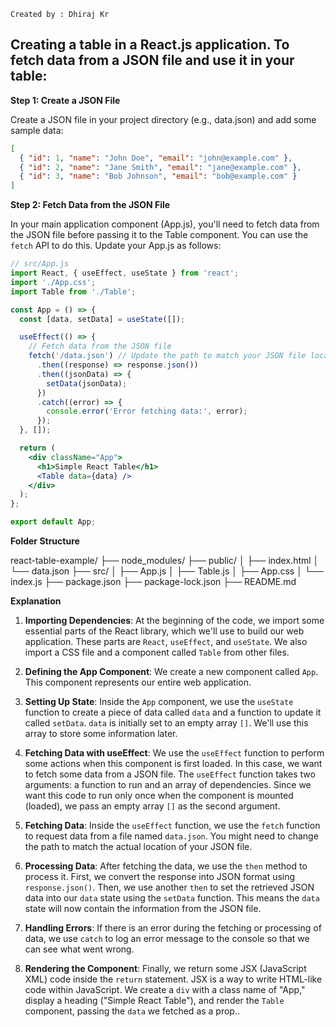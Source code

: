 ```
Created by : Dhiraj Kr
```

## Creating a table in a React.js application. To fetch data from a JSON file and use it in your table:

**Step 1: Create a JSON File**

Create a JSON file in your project directory (e.g., data.json) and add some sample data:

```json
[
  { "id": 1, "name": "John Doe", "email": "john@example.com" },
  { "id": 2, "name": "Jane Smith", "email": "jane@example.com" },
  { "id": 3, "name": "Bob Johnson", "email": "bob@example.com" }
]
```

**Step 2: Fetch Data from the JSON File**

In your main application component (App.js), you'll need to fetch data from the JSON file before passing it to the Table component. You can use the `fetch` API to do this. Update your App.js as follows:

```jsx
// src/App.js
import React, { useEffect, useState } from 'react';
import './App.css';
import Table from './Table';

const App = () => {
  const [data, setData] = useState([]);

  useEffect(() => {
    // Fetch data from the JSON file
    fetch('/data.json') // Update the path to match your JSON file location
      .then((response) => response.json())
      .then((jsonData) => {
        setData(jsonData);
      })
      .catch((error) => {
        console.error('Error fetching data:', error);
      });
  }, []);

  return (
    <div className="App">
      <h1>Simple React Table</h1>
      <Table data={data} />
    </div>
  );
};

export default App;
```


**Folder Structure**

react-table-example/
  ├── node_modules/
  ├── public/
  │   ├── index.html
  │   └── data.json
  ├── src/
  │   ├── App.js
  │   ├── Table.js
  │   ├── App.css
  │   └── index.js
  ├── package.json
  ├── package-lock.json
  ├── README.md


**Explanation**

1. **Importing Dependencies**: At the beginning of the code, we import some essential parts of the React library, which we'll use to build our web application. These parts are `React`, `useEffect`, and `useState`. We also import a CSS file and a component called `Table` from other files.

2. **Defining the App Component**: We create a new component called `App`. This component represents our entire web application.

3. **Setting Up State**: Inside the `App` component, we use the `useState` function to create a piece of data called `data` and a function to update it called `setData`. `data` is initially set to an empty array `[]`. We'll use this array to store some information later.

4. **Fetching Data with useEffect**: We use the `useEffect` function to perform some actions when this component is first loaded. In this case, we want to fetch some data from a JSON file. The `useEffect` function takes two arguments: a function to run and an array of dependencies. Since we want this code to run only once when the component is mounted (loaded), we pass an empty array `[]` as the second argument.

5. **Fetching Data**: Inside the `useEffect` function, we use the `fetch` function to request data from a file named `data.json`. You might need to change the path to match the actual location of your JSON file.

6. **Processing Data**: After fetching the data, we use the `then` method to process it. First, we convert the response into JSON format using `response.json()`. Then, we use another `then` to set the retrieved JSON data into our `data` state using the `setData` function. This means the `data` state will now contain the information from the JSON file.

7. **Handling Errors**: If there is an error during the fetching or processing of data, we use `catch` to log an error message to the console so that we can see what went wrong.

8. **Rendering the Component**: Finally, we return some JSX (JavaScript XML) code inside the `return` statement. JSX is a way to write HTML-like code within JavaScript. We create a `div` with a class name of "App," display a heading ("Simple React Table"), and render the `Table` component, passing the `data` we fetched as a prop..